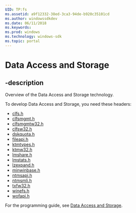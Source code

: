 ```yaml
---
UID: TP:fs
ms.assetid: a9f12332-38ed-3ca3-94de-b920c35101cd
ms.author: windowssdkdev
ms.date: 06/11/2018
ms.keywords: 
ms.prod: windows
ms.technology: windows-sdk
ms.topic: portal
---
```


# Data Access and Storage

## -description

Overview of the Data Access and Storage technology.

To develop Data Access and Storage, you need these headers:

 * [clfs.h](../clfs/index.md)
 * [clfsmgmt.h](../clfsmgmt/index.md)
 * [clfsmgmtw32.h](../clfsmgmtw32/index.md)
 * [clfsw32.h](../clfsw32/index.md)
 * [dskquota.h](../dskquota/index.md)
 * [fileapi.h](../fileapi/index.md)
 * [ktmtypes.h](../ktmtypes/index.md)
 * [ktmw32.h](../ktmw32/index.md)
 * [lmshare.h](../lmshare/index.md)
 * [lmstats.h](../lmstats/index.md)
 * [lzexpand.h](../lzexpand/index.md)
 * [minwinbase.h](../minwinbase/index.md)
 * [ntmsapi.h](../ntmsapi/index.md)
 * [ntmsmli.h](../ntmsmli/index.md)
 * [txfw32.h](../txfw32/index.md)
 * [winefs.h](../winefs/index.md)
 * [wofapi.h](../wofapi/index.md)

For the programming guide, see [Data Access and Storage](/windows/desktop/fs).

